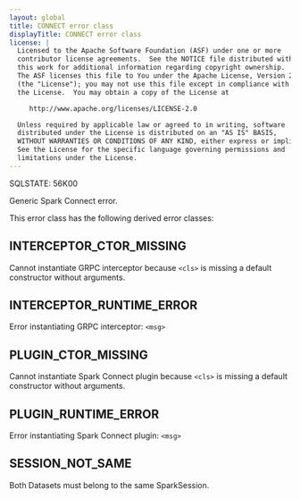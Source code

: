 ```yaml
---
layout: global
title: CONNECT error class
displayTitle: CONNECT error class
license: |
  Licensed to the Apache Software Foundation (ASF) under one or more
  contributor license agreements.  See the NOTICE file distributed with
  this work for additional information regarding copyright ownership.
  The ASF licenses this file to You under the Apache License, Version 2.0
  (the "License"); you may not use this file except in compliance with
  the License.  You may obtain a copy of the License at

     http://www.apache.org/licenses/LICENSE-2.0

  Unless required by applicable law or agreed to in writing, software
  distributed under the License is distributed on an "AS IS" BASIS,
  WITHOUT WARRANTIES OR CONDITIONS OF ANY KIND, either express or implied.
  See the License for the specific language governing permissions and
  limitations under the License.
---
```


SQLSTATE: 56K00

Generic Spark Connect error.

This error class has the following derived error classes:

## INTERCEPTOR_CTOR_MISSING

Cannot instantiate GRPC interceptor because `<cls>` is missing a default constructor without arguments.

## INTERCEPTOR_RUNTIME_ERROR

Error instantiating GRPC interceptor: `<msg>`

## PLUGIN_CTOR_MISSING

Cannot instantiate Spark Connect plugin because `<cls>` is missing a default constructor without arguments.

## PLUGIN_RUNTIME_ERROR

Error instantiating Spark Connect plugin: `<msg>`

## SESSION_NOT_SAME

Both Datasets must belong to the same SparkSession.


